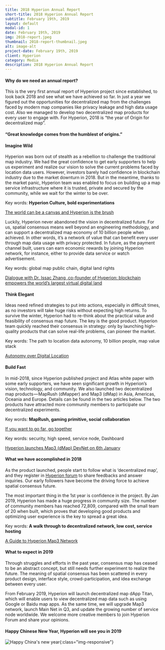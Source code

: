 ```yaml
---
title: 2018 Hyperion Annual Report
short-title: 2018 Hyperion Annual Report
subtitle: February 19th, 2019
layout: default
modal-id: 1
date: February 19th, 2019
img: 2018-report.jpeg
thumbnail: 2018-report-thumbnail.jpeg
alt: image-alt
project-date: February 19th, 2019
client: Hyperion
category: Media
description: 2018 Hyperion Annual Report
---
```


#### Why do we need an annual report?
This is the very first annual report of Hyperion project since established, to look back 2018 and see what we have achieved so far. In just a year we figured out the opportunities for decentralized map from the challenges faced by modern map companies like privacy leakage and high data usage cost. Also we managed to develop two decentralized map products for every user to engage with. For Hyperion, 2018 is “the year of Origin for decentralized map”.

#### “Great knowledge comes from the humblest of origins.”

#### Imagine Wild

Hyperion was born out of stealth as a rebellion to challenge the traditional map industry. We had the great confidence to get early supporters to help us experiment and realize our vision to solve the current problems faced by location data users. However, investors barely had confidence in blockchain industry due to the market downturn in 2018. But in the meantime, thanks to the market panic, Hyperion team was enabled to focus on building up a map service infrastructure where it is trusted, private and secured by the community, while we wait for the winter to be over.

Key words: **Hyperion Culture, bold experimentations**

[The world can be a canvas and Hyperion is the brush](https://medium.com/@hyperionsgoffical/the-world-can-be-a-canvas-and-hyperion-is-the-brush-b7545d23a2da)

Luckily, Hyperion never abandoned the vision in decentralized future. For us, spatial consensus means well beyond an engineering methodology, and can support a decentralized map economy of 10 billion people when achieved. In other words, it’s a network of value that can benefit every user through map data usage with privacy protected. In future, as the payment channel built, users can earn economic rewards by joining Hyperion network, for instance, either to provide data service or watch advertisement.

Key words: global map public chain, digital land rights

[Dialogue with Dr. Issac Zhang ,co-founder of Hyperion: blockchain empowers the world’s largest virtual digital land](https://medium.com/@hyperionsgoffical/dialogue-with-dr-236b8a15e9d4)

#### Think Elegant

Ideas need refined strategies to put into actions, especially in difficult times, as no investors will take huge risks without expecting high returns. To survive the winter, Hyperion had to re-think about the practical value and feasibility of consensus map future. The key is the good product. Hyperion team quickly reached their consensus in strategy: only by launching high-quality products that can solve real-life problems, can pioneer the market.

Key words: The path to location data autonomy, 10 billion people, map value stack

[Autonomy over Digital Location](https://medium.com/@hyperionsgoffical/hyperion-a-global-decentralized-map-network-aiming-to-support-a-decentralized-map-economy-of-10-75f61baea716)

#### Build Fast

In mid-2018, since Hyperion published project and Atlas white paper with some early supporters, we have seen significant growth in Hyperion’s vision, technology, and community. We also launched two decentralized map products — MapRush (dMapper) and Map3 (dMap) in Asia, Americas, Oceania and Europe. Details can be found in the two articles below. The two products have attracted more community members to participate our decentralized experiments.

Key words: **MapRush, gaming primitive, social collaboration**

[If you want to go far, go together](https://mp.weixin.qq.com/s/jvKqNC_T0k6A_PLeNqkfJQ)

Key words: security, high speed, service node, Dashboard

[Hyperion launches Map3 (dMap) DevNet on 6th January](https://medium.com/@hyperionsgoffical/hyperion-launches-map3-dmap-devnet-on-6th-january-c60ef08356b6)

#### What we have accomplished in 2018

As the product launched, people start to follow what is ‘decentralized map’, and they register in [Hyperion forum](https://talk.hyn.space/) to share feedbacks and answer inquiries. Our early followers have become the driving force to achieve spatial consensus future.

The most important thing in the 1st year is confidence in the project. By Jan 2019, Hyperion has made a huge progress in community size. The number of community members has reached 72,809, compared with the small team of 20 when built, which proves that developing good products and optimizing user experience is the key to spread a great idea.

Key words: **A walk through to decentralized network, low cost, service hosting**

[A Guide to Hyperion Map3 Network](https://medium.com/@hyperionsgoffical/a-guide-to-hyperion-map3-network-9ee79d66c03d)

#### What to expect in 2019

Through struggles and efforts in the past year, consensus map has ceased to be an abstract concept, but still needs further experiment to realize the future. The meaning of spatial consensus has been scattered in every product design, interface style, crowd-participation, and idea exchange between every user.

From February 2019, Hyperion will launch decentralized map dApp Titan, which will enable users to view decentralized map data such as using Google or Baidu map apps. As the same time, we will upgrade Map3 network, launch Main Net in Q3, and update the growing number of service node worldwide. We welcome more creative members to join Hyperion Forum and share your opinions.

#### Happy Chinese New Year, Hyperion will see you in 2019

![Happy China's new year](https://cdn-images-1.medium.com/max/1600/1*wTlb7pQJZ0zbu_f-0ir80g.png){:class="img-responsive"}
